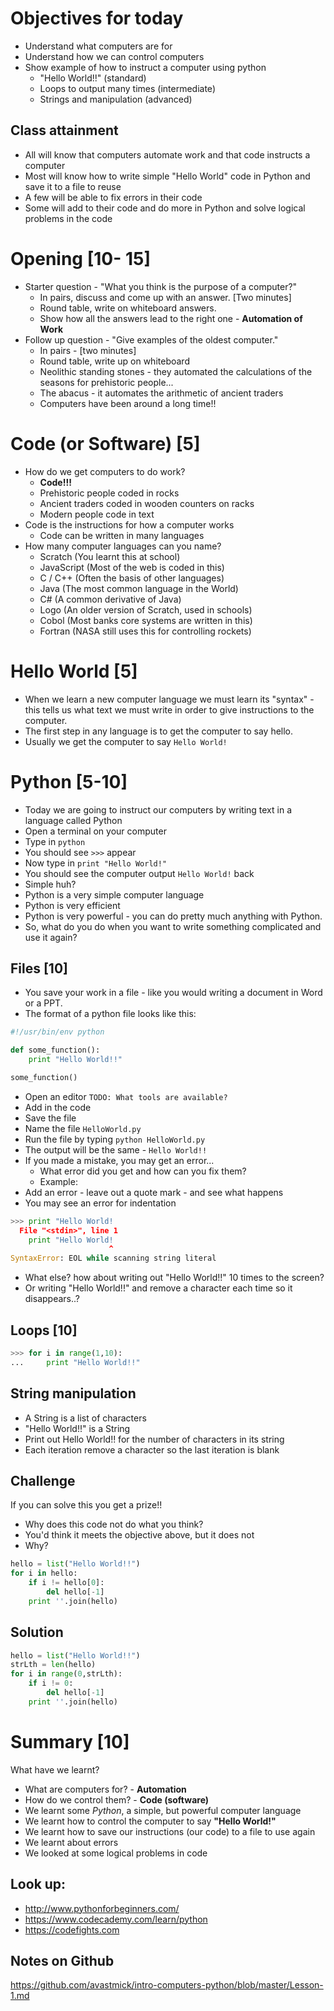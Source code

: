 # Objectives for today

- Understand what computers are for
- Understand how we can control computers
- Show example of how to instruct a computer using python
    + "Hello World!!" (standard)
    + Loops to output many times (intermediate)
    + Strings and manipulation (advanced)

## Class attainment

- All will know that computers automate work and that code instructs a computer
- Most will know how to write simple "Hello World" code in Python and save it to a file to reuse
- A few will be able to fix errors in their code
- Some will add to their code and do more in Python and solve logical problems in the code

# Opening [10- 15]

- Starter question - "What you think is the purpose of a computer?"
    + In pairs, discuss and come up with an answer. [Two minutes]
    + Round table, write on whiteboard answers.
    + Show how all the answers lead to the right one - **Automation of Work**
- Follow up question - "Give examples of the oldest computer."
    + In pairs - [two minutes]
    + Round table, write up on whiteboard
    + Neolithic standing stones - they automated the calculations of the seasons for prehistoric people...
    + The abacus - it automates the arithmetic of ancient traders
    + Computers have been around a long time!!

# Code (or Software) [5]
- How do we get computers to do work?
    + **Code!!!**
    + Prehistoric people coded in rocks
    + Ancient traders coded in wooden counters on racks
    + Modern people code in text
- Code is the instructions for how a computer works
    + Code can be written in many languages
- How many computer languages can you name?
    + Scratch (You learnt this at school)
    + JavaScript (Most of the web is coded in this)
    + C / C++ (Often the basis of other languages)
    + Java (The most common language in the World)
    + C# (A common derivative of Java)
    + Logo (An older version of Scratch, used in schools)
    + Cobol (Most banks core systems are written in this)
    + Fortran (NASA still uses this for controlling rockets)

# Hello World [5]

- When we learn a new computer language we must learn its "syntax" - this tells us what text we must write in order to give instructions to the computer.
- The first step in any language is to get the computer to say hello.
- Usually we get the computer to say ``Hello World!``

# Python [5-10]

- Today we are going to instruct our computers by writing text in a language called Python
- Open a terminal on your computer
- Type in `python`
- You should see `>>>` appear
- Now type in ``print "Hello World!"``
- You should see the computer output ``Hello World!`` back
- Simple huh?
- Python is a very simple computer language
- Python is very efficient
- Python is very powerful - you can do pretty much anything with Python.
- So, what do you do when you want to write something complicated and use it again?

## Files [10]

- You save your work in a file - like you would writing a document in Word or a PPT.
- The format of a python file looks like this:

```python
#!/usr/bin/env python

def some_function():
    print "Hello World!!"

some_function()
```

- Open an editor ``TODO: What tools are available?``
- Add in the code
- Save the file 
- Name the file ``HelloWorld.py``
- Run the file by typing ``python HelloWorld.py``
- The output will be the same - ``Hello World!!``
- If you made a mistake, you may get an error...
    + What error did you get and how can you fix them?
    + Example: 
- Add an error - leave out a quote mark - and see what happens
- You may see an error for indentation

```python  
>>> print "Hello World!
  File "<stdin>", line 1
    print "Hello World!
                      ^
SyntaxError: EOL while scanning string literal
```

- What else? how about writing out "Hello World!!" 10 times to the screen?
- Or writing "Hello World!!" and remove a character each time so it disappears..?

## Loops [10]

```python
>>> for i in range(1,10):
...     print "Hello World!!"
```


## String manipulation

- A String is a list of characters
- "Hello World!!" is a String
- Print out Hello World!! for the number of characters in its string
- Each iteration remove a character so the last iteration is blank

## Challenge

If you can solve this you get a prize!!

- Why does this code not do what you think?
- You'd think it meets the objective above, but it does not
- Why?

```python
hello = list("Hello World!!")
for i in hello:
    if i != hello[0]:
        del hello[-1]
    print ''.join(hello)
```

## Solution

```python
hello = list("Hello World!!")
strLth = len(hello)
for i in range(0,strLth):
    if i != 0:
        del hello[-1]
    print ''.join(hello)
```

# Summary [10]

What have we learnt?

- What are computers for? - **Automation**
- How do we control them? - **Code (software)**
- We learnt some *Python*, a simple, but powerful computer language
- We learnt how to control the computer to say **"Hello World!"**
- We learnt how to save our instructions (our code) to a file to use again
- We learnt about errors
- We looked at some logical problems in code

## Look up:

- <http://www.pythonforbeginners.com/>
- <https://www.codecademy.com/learn/python>
- <https://codefights.com>

## Notes on Github

<https://github.com/avastmick/intro-computers-python/blob/master/Lesson-1.md>

